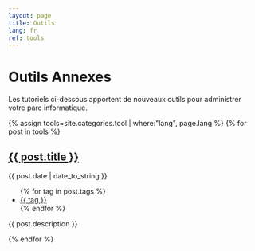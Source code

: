 ```yaml
---
layout: page
title: Outils 
lang: fr
ref: tools
---
```


<div class="page-content wc-container">
  <div class="post">
    <h1>Outils Annexes</h1>  
    <p>
    Les tutoriels ci-dessous apportent de nouveaux outils pour administrer votre parc informatique.
    </p>
    {% assign tools=site.categories.tool | where:"lang", page.lang %}
    {% for post in tools %}
    <h2 class="post-title">
      <a href="{{post.url | prepend:site.baseurl | prepend:site.url}}">
        {{ post.title }}
      </a>
    </h2>
  <div class="post-meta">
    <div class="post-time">
      <i class="fa fa-calendar"></i>
      <time>{{ post.date | date_to_string }}</time>
    </div>
  <ul>
    {% for tag in post.tags %}
    <li><a href="{{site.baseurl | prepend:site.url}}/tag/{{ tag }}">{{ tag }}</a></li>
    {% endfor %}
  </ul>
  </div>
  <div class="post-descr">
    <p>
      {{ post.description }}
    </p>
  </div>

   {% endfor %}

</div>
